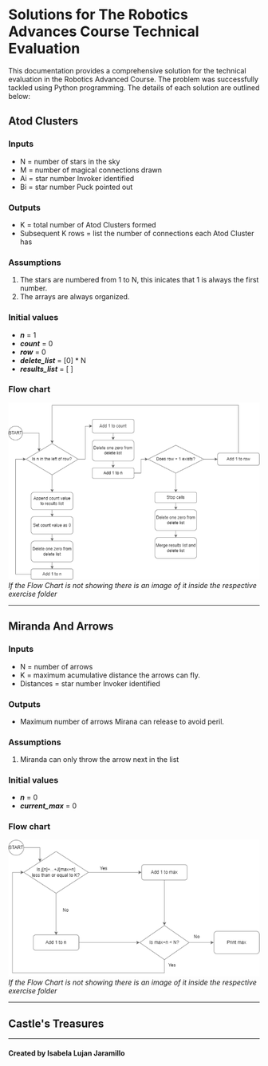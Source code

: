 # Solutions for The Robotics Advances Course Technical Evaluation

This documentation provides a comprehensive solution for the technical evaluation in the Robotics Advanced Course. The problem was successfully tackled using Python programming. The details of each solution are outlined below:

## Atod Clusters

### Inputs
- N = number of stars in the sky
- M = number of magical connections drawn
- Ai = star number Invoker identified
- Bi = star number Puck pointed out

### Outputs
- K = total number of Atod Clusters formed
- Subsequent K rows = list the number of connections each Atod Cluster has

### Assumptions
1. The stars are numbered from 1 to N, this inicates that 1 is always the first number.
2. The arrays are always organized.

### Initial values
- ***n*** = 1
- ***count*** = 0
- ***row*** = 0
- ***delete_list*** = [0] * N
- ***results_list*** = [ ]

### Flow chart

![Atod Clusters Map](Atod_Clusters\Atod_Clusters_Map.png)
*If the Flow Chart is not showing there is an image of it inside the respective exercise folder*

---

## Miranda And Arrows
### Inputs
- N = number of arrows
- K = maximum acumulative distance the arrows can fly.
- Distances = star number Invoker identified

### Outputs
- Maximum number of arrows Mirana can release to avoid
peril.

### Assumptions
1. Miranda can only throw the arrow next in the list

### Initial values
- ***n*** = 0
- ***current_max*** = 0

### Flow chart

![Miranda And Arrows Map](Miranda_And_Arrows\Miranda_And_Arrows_Map.png)
*If the Flow Chart is not showing there is an image of it inside the respective exercise folder*

---

## Castle's Treasures

---

#### Created by Isabela Lujan Jaramillo
